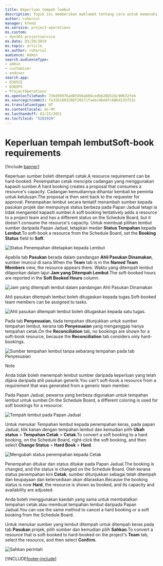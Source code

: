 ```yaml
---
title: Keperluan tempah lembut
description: Topik ini memberikan maklumat tentang cara untuk memenuhi keperluan tempahan lembut.
author: ruhercul
manager: kfend
ms.service: project-operations
ms.custom:
- dyn365-projectservice
ms.date: 03/28/2019
ms.topic: article
ms.author: ruhercul
audience: Admin
search.audienceType:
- admin
- customizer
- enduser
search.app:
- D365CE
- D365PS
- ProjectOperations
ms.openlocfilehash: 736d59976ad0f456a694cedbb28b516c90632fe6
ms.sourcegitcommit: fa32b1893286f20271fa4ec4be8fc68bd135f53c
ms.translationtype: HT
ms.contentlocale: ms-MY
ms.lasthandoff: 02/15/2021
ms.locfileid: "5282929"
---
```

# <a name="soft-book-requirements"></a><span data-ttu-id="a316b-103">Keperluan tempah lembut</span><span class="sxs-lookup"><span data-stu-id="a316b-103">Soft-book requirements</span></span>

[!include [banner](../includes/psa-now-project-operations.md)]

<span data-ttu-id="a316b-104">Keperluan sumber boleh ditempah cetak.</span><span class="sxs-lookup"><span data-stu-id="a316b-104">A resource requirement can be hard-booked.</span></span> <span data-ttu-id="a316b-105">Penempahan cetak mencipta cadangan yang menggunakan kapasiti sumber.</span><span class="sxs-lookup"><span data-stu-id="a316b-105">A hard booking creates a proposal that consumes a resource's capacity.</span></span> <span data-ttu-id="a316b-106">Cadangan kemudiannya dihantar kembali ke peminta untuk kelulusan.</span><span class="sxs-lookup"><span data-stu-id="a316b-106">The proposal is then sent back to the requester for approval.</span></span> <span data-ttu-id="a316b-107">Penempahan lembut secara tentatif menambah sumber kepada pasukan projek dan mempunyai status berbeza pada Papan Jadual tetapi ia tidak mengambil kapasiti sumber.</span><span class="sxs-lookup"><span data-stu-id="a316b-107">A soft booking tentatively adds a resource to a project team and has a different status on the Schedule Board, but it doesn't consume the resource's capacity.</span></span> <span data-ttu-id="a316b-108">Untuk membuat pilihan lembut sumber daripada Papan Jadual, tetapkan medan **Status Tempahan** kepada **Lembut**.</span><span class="sxs-lookup"><span data-stu-id="a316b-108">To soft-book a resource from the Schedule Board, set the **Booking Status** field to **Soft**.</span></span>

![Status Penempahan ditetapkan kepada Lembut](media/Resource-Management-image77.png)

<span data-ttu-id="a316b-110">Apabila tab **Pasukan** berada dalam pandangan **Ahli Pasukan Dinamakan**, sumber muncul di sana.</span><span class="sxs-lookup"><span data-stu-id="a316b-110">When the **Team** tab is in the **Named Team Members** view, the resource appears there.</span></span> <span data-ttu-id="a316b-111">Waktu yang ditempah lembut dilaporkan dalam lajur **Jam yang Ditempah Lembut**.</span><span class="sxs-lookup"><span data-stu-id="a316b-111">The soft-booked hours are reported in the **Soft Booked Hours** column.</span></span>

![Jam yang ditempah lembut dalam pandangan Ahli Pasukan Dinamakan](media/Resource-Management-image78.png)

<span data-ttu-id="a316b-113">Ahli pasukan ditempah lembut boleh ditugaskan kepada tugas.</span><span class="sxs-lookup"><span data-stu-id="a316b-113">Soft-booked team members can be assigned to tasks.</span></span>

![Ahli pasukan ditempah lembut boleh ditugaskan kepada satu tugas.](media/Resource-Management-image79.png)

<span data-ttu-id="a316b-115">Pada tab **Penyesuaian**, tiada tempahan ditunjukkan untuk sumber tempahan lembut, kerana tab **Penyesuaian** yang menganggap hanya tempahan cetak.</span><span class="sxs-lookup"><span data-stu-id="a316b-115">On the **Reconciliation** tab, no bookings are shown for a soft-book resource, because the **Reconciliation** tab considers only hard-bookings.</span></span>

![Sumber tempahan lembut tanpa sebarang tempahan pada tab Penyesuaian](media/Resource-Management-image80.png)

> [!NOTE]
> <span data-ttu-id="a316b-117">Anda tidak boleh menempah lembut sumber daripada keperluan yang telah dijana daripada ahli pasukan generik.</span><span class="sxs-lookup"><span data-stu-id="a316b-117">You can't soft-book a resource from a requirement that was generated from a generic team member.</span></span>

<span data-ttu-id="a316b-118">Pada Papan Jadual, pewarna yang berbeza digunakan untuk tempahan lembut untuk sumber.</span><span class="sxs-lookup"><span data-stu-id="a316b-118">On the Schedule Board, a different coloring is used for soft bookings for a resource.</span></span>

![Tempah lembut pada Papan Jadual](media/Resource-Management-image81.png)

<span data-ttu-id="a316b-120">Untuk menukar Tempahan lembut kepada penempahan keras, pada papan Jadual, klik kanan dengan tempahan lembut dan kemudian pilih **Ubah status** \> **Tempahan Cetak** \> **Cetak**.</span><span class="sxs-lookup"><span data-stu-id="a316b-120">To convert a soft booking to a hard booking, on the Schedule Board, right-click the soft booking, and then select **Change Status** \> **Hard Book** \> **Hard**.</span></span>

![Mengubah status penempahan kepada Cetak](media/Resource-Management-image82.png)

<span data-ttu-id="a316b-122">Penempahan ditukar dan status ditukar pada Papan Jadual.</span><span class="sxs-lookup"><span data-stu-id="a316b-122">The booking is changed, and the status is changed on the Schedule Board.</span></span> <span data-ttu-id="a316b-123">Oleh kerana status penempahan kini **Cetak**, sumber ditunjukkan sebagai telah ditempah dan keupayaan dan ketersediaan akan dilaraskan.</span><span class="sxs-lookup"><span data-stu-id="a316b-123">Because the booking status is now **Hard**, the resource is shown as booked, and its capacity and availability are adjusted.</span></span>

<span data-ttu-id="a316b-124">Anda boleh menggunakan kaedah yang sama untuk membatalkan tempahan cetak atau membuat tempahan lembut daripada Papan Jadual.</span><span class="sxs-lookup"><span data-stu-id="a316b-124">You can use the same method to cancel a hard booking or a soft booking from the Schedule Board.</span></span>

<span data-ttu-id="a316b-125">Untuk menukar sumber yang lembut ditempah untuk ditempah keras pada tab **Pasukan** projek, pilih sumber dan kemudian pilih **Sahkan**.</span><span class="sxs-lookup"><span data-stu-id="a316b-125">To convert a resource that is soft-booked to hard-booked on the project's **Team** tab, select the resource, and then select **Confirm**.</span></span>

![Sahkan perintah](media/Resource-Management-image83.png)


[!INCLUDE[footer-include](../includes/footer-banner.md)]